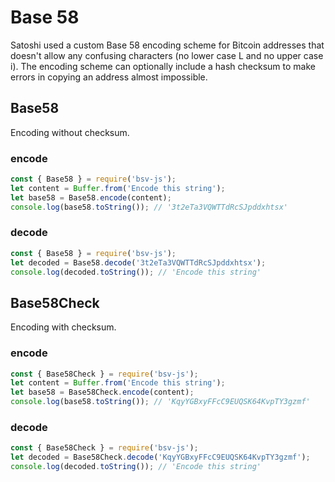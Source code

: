 # Base 58

Satoshi used a custom Base 58 encoding scheme for Bitcoin addresses that doesn't allow any confusing characters (no lower case L and no upper case i).
The encoding scheme can optionally include a hash checksum to make errors in copying an address almost impossible.

## Base58

Encoding without checksum.

### encode
```javascript
const { Base58 } = require('bsv-js');
let content = Buffer.from('Encode this string');
let base58 = Base58.encode(content);
console.log(base58.toString()); // '3t2eTa3VQWTTdRcSJpddxhtsx'
```

### decode
```javascript
const { Base58 } = require('bsv-js');
let decoded = Base58.decode('3t2eTa3VQWTTdRcSJpddxhtsx');
console.log(decoded.toString()); // 'Encode this string'
```

## Base58Check

Encoding with checksum.

### encode
```javascript
const { Base58Check } = require('bsv-js');
let content = Buffer.from('Encode this string');
let base58 = Base58Check.encode(content);
console.log(base58.toString()); // 'KqyYGBxyFFcC9EUQSK64KvpTY3gzmf'
```

### decode
```javascript
const { Base58Check } = require('bsv-js');
let decoded = Base58Check.decode('KqyYGBxyFFcC9EUQSK64KvpTY3gzmf');
console.log(decoded.toString()); // 'Encode this string'
```
